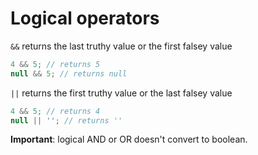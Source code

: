 # Logical operators

`&&` returns the last truthy value or the first falsey value

```js
4 && 5; // returns 5
null && 5; // returns null
```

`||` returns the first truthy value or the last falsey value

```js
4 && 5; // returns 4
null || ''; // returns ''
```

**Important**: logical AND or OR doesn't convert to boolean.
